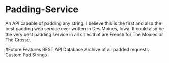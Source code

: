 # Padding-Service
An API capable of padding any string.  I believe this is the first and
also the best padding web service ever written in Des Moines, Iowa.  It
could also be the very best padding service in all cities that are French
for The Moines or The Crosse.


#Future Features 
REST API
Database Archive of all padded requests
Custom Pad Strings
